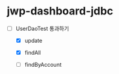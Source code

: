 # jwp-dashboard-jdbc

- [ ] UserDaoTest 통과하기
  - [x] update
  - [x] findAll
  - [ ] findByAccount


